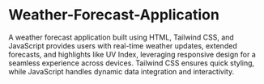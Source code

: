 # Weather-Forecast-Application
A weather forecast application built using HTML, Tailwind CSS, and JavaScript provides users with real-time weather updates, extended forecasts, and highlights like UV Index, leveraging responsive design for a seamless experience across devices. Tailwind CSS ensures quick styling, while JavaScript handles dynamic data integration and interactivity.
